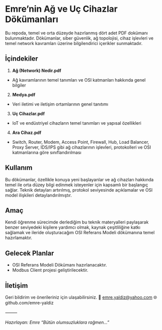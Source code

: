 # Emre’nin Ağ ve Uç Cihazlar Dökümanları

Bu repoda, temel ve orta düzeyde hazırlanmış dört adet PDF dokümanı bulunmaktadır.
Dökümanlar, siber güvenlik, ağ topolojisi, cihaz işlevleri ve temel network kavramları üzerine bilgilendirici içerikler sunmaktadır.

## İçindekiler

1.	**Ağ (Network) Nedir.pdf**
   - Ağ kavramlarının temel tanımları ve OSI katmanları hakkında genel bilgiler
2.	**Medya.pdf**
   - Veri iletimi ve iletişim ortamlarının genel tanıtımı
3.	**Uç Cihazlar.pdf**
   - IoT ve endüstriyel cihazların temel tanımları ve yapısal özellikleri
4.	**Ara Cihaz.pdf**
   - Switch, Router, Modem, Access Point, Firewall, Hub, Load Balancer, Proxy Server, IDS/IPS gibi ağ cihazlarının işlevleri, protokolleri ve OSI katmanlarına göre sınıflandırılması

## Kullanım

Bu dökümanlar, özellikle konuya yeni başlayanlar ve ağ cihazları hakkında temel ile orta düzey bilgi edinmek isteyenler için kapsamlı bir başlangıç sağlar. Teknik detayları artırılmış, protokol seviyesinde açıklamalar ve OSI model ilişkileri detaylandırılmıştır.

## Amaç

Kendi öğrenme sürecimde derlediğim bu teknik materyalleri paylaşarak benzer seviyedeki kişilere yardımcı olmak, kaynak çeşitliliğine katkı sağlamak ve ileride oluşturacağım OSI Referans Modeli dökümanına temel hazırlamaktır.

## Gelecek Planlar
-	OSI Referans Modeli Dökümanı hazırlanacaktır.
-	Modbus Client projesi geliştirilecektir.

## İletişim

Geri bildirim ve önerileriniz için ulaşabilirsiniz.
📧 emre.yaldiz@yahoo.com
🌐 github.com/emre-yaldiz

⸻

*Hazırlayan: Emre*
*“Bütün olumsuzluklara rağmen…”*
